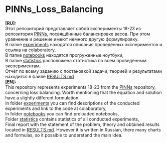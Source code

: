 # PINNs_Loss_Balancing
**[RU]:**  
Этот репозиторий представляет собой эксперименты 18-23 из репозитория [PINNs](https://github.com/mikhakuv/PINNs/tree/main), посвящённные балансировке весов. При этом уравнение и решение имеют немного другую формулировку.  
В папке [experiments](https://github.com/mikhakuv/PINNs_Loss_Balancing/tree/main/experiments) находятся описания проведённых экспериментов и ссылка на colaboratory,  
В папке [notebooks](https://github.com/mikhakuv/PINNs_Loss_Balancing/tree/main/notebooks) находятся прогруженные ноутбуки,  
В папке [statistics](https://github.com/mikhakuv/PINNs_Loss_Balancing/tree/main/statistics) расположена статистика по всем проведённым экспериментам,  
Отчёт по всему заданию с постановкой задачи, теорией и результатами находится в файле [RESULTS.md](https://github.com/mikhakuv/PINNs_Loss_Balancing/blob/main/RESULTS.md)  
**[EN]:**  
This repository represents experiments 18-23 from the [PINNs](https://github.com/mikhakuv/PINNs/tree/main) repository, concerning loss balancing. Worth mentioning that the equation and solution have a slightly different formulation.  
In folder [experiments](https://github.com/mikhakuv/PINNs_Loss_Balancing/tree/main/experiments) you can find descriptions of the conducted experiments and link to the code at colaboratory,  
In folder [notebooks](https://github.com/mikhakuv/PINNs_Loss_Balancing/tree/main/notebooks) you can find preloaded notebooks,  
Folder [statistics](https://github.com/mikhakuv/PINNs_Loss_Balancing/tree/main/statistics) contains statistics of all conducted experiments,  
Final report with the statement of the problem, theory and obtained results located in [RESULTS.md](https://github.com/mikhakuv/PINNs_Loss_Balancing/blob/main/RESULTS.md). However it is written in Russian, there many charts and formulas, so it possible to understand the main idea.
